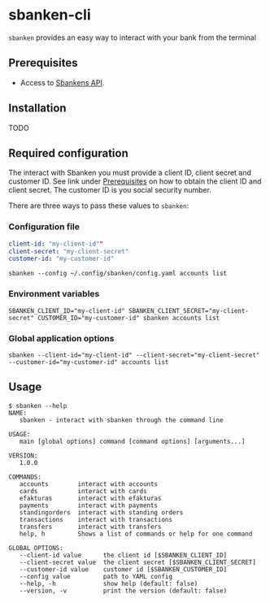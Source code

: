 # sbanken-cli

`sbanken` provides an easy way to interact with your bank from the terminal

## Prerequisites

* Access to [Sbankens API](https://sbanken.no/bruke/utviklerportalen/). 

## Installation

TODO

## Required configuration

The interact with Sbanken you must provide a client ID, client secret and customer ID. See link under [Prerequisites](https://sbanken.no/bruke/utviklerportalen/) on how to obtain the client ID and client secret. The customer ID is you social security number.

There are three ways to pass these values to `sbanken`:

### Configuration file

```yaml
client-id: "my-client-id""
client-secret: "my-client-secret"
customer-id: "my-customer-id"
```

`sbanken --config ~/.config/sbanken/config.yaml accounts list`

### Environment variables

`SBANKEN_CLIENT_ID="my-client-id" SBANKEN_CLIENT_SECRET="my-client-secret" CUSTOMER_ID="my-customer-id" sbanken accounts list`

### Global application options

`sbanken --client-id="my-client-id" --client-secret="my-client-secret" --customer-id="my-customer-id" accounts list`

## Usage

```
$ sbanken --help
NAME:
   sbanken - interact with sbanken through the command line

USAGE:
   main [global options] command [command options] [arguments...]

VERSION:
   1.0.0

COMMANDS:
   accounts        interact with accounts
   cards           interact with cards
   efakturas       interact with efakturas
   payments        interact with payments
   standingorders  interact with standing orders
   transactions    interact with transactions
   transfers       interact with transfers
   help, h         Shows a list of commands or help for one command

GLOBAL OPTIONS:
   --client-id value      the client id [$SBANKEN_CLIENT_ID]
   --client-secret value  the client secret [$SBANKEN_CLIENT_SECRET]
   --customer-id value    customer id [$SBANKEN_CUSTOMER_ID]
   --config value         path to YAML config
   --help, -h             show help (default: false)
   --version, -v          print the version (default: false)
```
